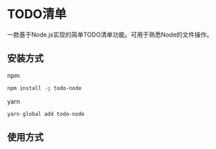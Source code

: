 # TODO清单

一款基于Node.js实现的简单TODO清单功能。可用于熟悉Node的文件操作。

## 安装方式

npm
```bash
npm install -g todo-node
```

yarn 
```bash
yarn global add todo-node
```

## 使用方式